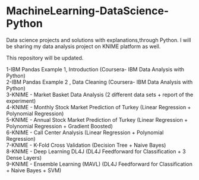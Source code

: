# MachineLearning-DataScience-Python
Data science projects and solutions with explanations,through Python. I will be sharing my data analysis project on KNIME platform as well.

This repository will be updated.

1-IBM Pandas Example 1, Introduction (Coursera- IBM Data Analysis with Python)                                                        
2-IBM Pandas Example 2 , Data Cleaning (Coursera- IBM Data Analysis with Python)                                                
3-KNIME - Market Basket Data Analysis (2 different data sets + report of the experiment)                                                   
4-KNIME - Monthly Stock Market Prediction of Turkey (Linear Regression + Polynomial Regression)                                          
5-KNIME - Annual Stock Market Prediction of Turkey  (Linear Regression + Polynomial Regression + Gradient Boosted)                    
6-KNIME - Call Center Analysis (Linear Regression + Polynomial Regression)                                                               
7-KNIME - K-Fold Cross Validation (Decision Tree + Naive Bayes)                                                                
8-KNIME - Deep Learning DL4J (DL4J Feedforward for Classification + 3 Dense Layers)                                             
9-KNIME - Ensemble Learning (MAVL) (DL4J Feedforward for Classification + Naive Bayes + SVM)                                          
